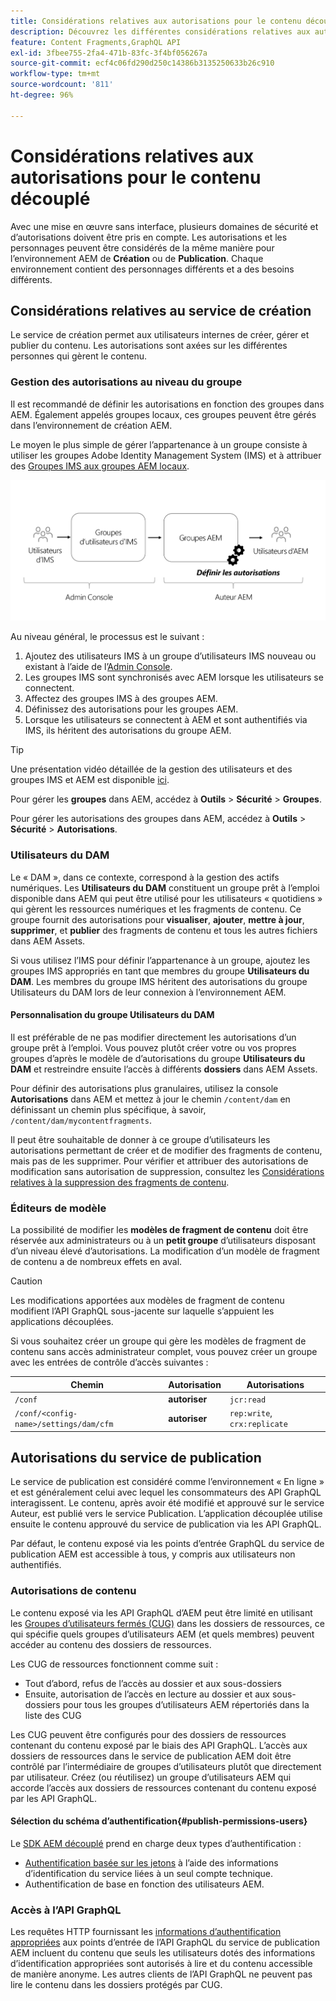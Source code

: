 ```yaml
---
title: Considérations relatives aux autorisations pour le contenu découplé
description: Découvrez les différentes considérations relatives aux autorisations et aux listes de contrôle d’accès pour une mise en œuvre découplée avec Adobe Experience Manager. Découvrez les différentes personnes et les niveaux d’autorisation potentiels nécessaires pour les environnements de création et de publication.
feature: Content Fragments,GraphQL API
exl-id: 3fbee755-2fa4-471b-83fc-3f4bf056267a
source-git-commit: ecf4c06fd290d250c14386b3135250633b26c910
workflow-type: tm+mt
source-wordcount: '811'
ht-degree: 96%

---
```


# Considérations relatives aux autorisations pour le contenu découplé

Avec une mise en œuvre sans interface, plusieurs domaines de sécurité et d’autorisations doivent être pris en compte. Les autorisations et les personnages peuvent être considérés de la même manière pour l’environnement AEM de **Création** ou de **Publication**. Chaque environnement contient des personnages différents et a des besoins différents.

## Considérations relatives au service de création

Le service de création permet aux utilisateurs internes de créer, gérer et publier du contenu. Les autorisations sont axées sur les différentes personnes qui gèrent le contenu.

### Gestion des autorisations au niveau du groupe

Il est recommandé de définir les autorisations en fonction des groupes dans AEM. Également appelés groupes locaux, ces groupes peuvent être gérés dans l’environnement de création AEM.

Le moyen le plus simple de gérer l’appartenance à un groupe consiste à utiliser les groupes Adobe Identity Management System (IMS) et à attribuer des [Groupes IMS aux groupes AEM locaux](https://experienceleague.adobe.com/docs/experience-manager-cloud-service/content/security/ims-support.html#managing-permissions-in-aem).

![Flux d’autorisation Admin Console](assets/admin-console-aem-group-permissions.png)

Au niveau général, le processus est le suivant :

1. Ajoutez des utilisateurs IMS à un groupe d’utilisateurs IMS nouveau ou existant à l’aide de l’[Admin Console](https://adminconsole.adobe.com/).
1. Les groupes IMS sont synchronisés avec AEM lorsque les utilisateurs se connectent.
1. Affectez des groupes IMS à des groupes AEM.
1. Définissez des autorisations pour les groupes AEM.
1. Lorsque les utilisateurs se connectent à AEM et sont authentifiés via IMS, ils héritent des autorisations du groupe AEM.

>[!TIP]
>
> Une présentation vidéo détaillée de la gestion des utilisateurs et des groupes IMS et AEM est disponible [ici](https://experienceleague.adobe.com/docs/experience-manager-learn/cloud-service/accessing/overview.html?lang=fr).

Pour gérer les **groupes** dans AEM, accédez à **Outils** > **Sécurité** > **Groupes**.

Pour gérer les autorisations des groupes dans AEM, accédez à **Outils** > **Sécurité** > **Autorisations**.

### Utilisateurs du DAM

Le « DAM », dans ce contexte, correspond à la gestion des actifs numériques. Les **Utilisateurs du DAM** constituent un groupe prêt à l’emploi disponible dans AEM qui peut être utilisé pour les utilisateurs « quotidiens » qui gèrent les ressources numériques et les fragments de contenu. Ce groupe fournit des autorisations pour **visualiser**, **ajouter**, **mettre à jour**, **supprimer**, et **publier** des fragments de contenu et tous les autres fichiers dans AEM Assets.

Si vous utilisez l’IMS pour définir l’appartenance à un groupe, ajoutez les groupes IMS appropriés en tant que membres du groupe **Utilisateurs du DAM**. Les membres du groupe IMS héritent des autorisations du groupe Utilisateurs du DAM lors de leur connexion à l’environnement AEM.

#### Personnalisation du groupe Utilisateurs du DAM

Il est préférable de ne pas modifier directement les autorisations d’un groupe prêt à l’emploi. Vous pouvez plutôt créer votre ou vos propres groupes d’après le modèle de d’autorisations du groupe **Utilisateurs du DAM** et restreindre ensuite l’accès à différents **dossiers** dans AEM Assets.

Pour définir des autorisations plus granulaires, utilisez la console **Autorisations** dans AEM et mettez à jour le chemin `/content/dam` en définissant un chemin plus spécifique, à savoir, `/content/dam/mycontentfragments`.

Il peut être souhaitable de donner à ce groupe d’utilisateurs les autorisations permettant de créer et de modifier des fragments de contenu, mais pas de les supprimer. Pour vérifier et attribuer des autorisations de modification sans autorisation de suppression, consultez les [Considérations relatives à la suppression des fragments de contenu](/help/sites-cloud/administering/content-fragments/delete-considerations.md).

### Éditeurs de modèle

La possibilité de modifier les **modèles de fragment de contenu** doit être réservée aux administrateurs ou à un **petit groupe** d’utilisateurs disposant d’un niveau élevé d’autorisations. La modification d’un modèle de fragment de contenu a de nombreux effets en aval.

>[!CAUTION]
>
>Les modifications apportées aux modèles de fragment de contenu modifient l’API GraphQL sous-jacente sur laquelle s’appuient les applications découplées.

Si vous souhaitez créer un groupe qui gère les modèles de fragment de contenu sans accès administrateur complet, vous pouvez créer un groupe avec les entrées de contrôle d’accès suivantes :

| Chemin  | Autorisation | Autorisations |
|-----| -------------| ---------|
| `/conf` | **autoriser** | `jcr:read` |
| `/conf/<config-name>/settings/dam/cfm` | **autoriser** | `rep:write`, `crx:replicate` |

## Autorisations du service de publication

Le service de publication est considéré comme l’environnement « En ligne » et est généralement celui avec lequel les consommateurs des API GraphQL interagissent. Le contenu, après avoir été modifié et approuvé sur le service Auteur, est publié vers le service Publication. L’application découplée utilise ensuite le contenu approuvé du service de publication via les API GraphQL.

Par défaut, le contenu exposé via les points d’entrée GraphQL du service de publication AEM est accessible à tous, y compris aux utilisateurs non authentifiés.

### Autorisations de contenu

Le contenu exposé via les API GraphQL d’AEM peut être limité en utilisant les [Groupes d’utilisateurs fermés (CUG)](https://experienceleague.adobe.com/docs/experience-manager-learn/assets/advanced/closed-user-groups.html?lang=fr) dans les dossiers de ressources, ce qui spécifie quels groupes d’utilisateurs AEM (et quels membres) peuvent accéder au contenu des dossiers de ressources.

Les CUG de ressources fonctionnent comme suit :

* Tout d’abord, refus de l’accès au dossier et aux sous-dossiers
* Ensuite, autorisation de l’accès en lecture au dossier et aux sous-dossiers pour tous les groupes d’utilisateurs AEM répertoriés dans la liste des CUG

Les CUG peuvent être configurés pour des dossiers de ressources contenant du contenu exposé par le biais des API GraphQL. L’accès aux dossiers de ressources dans le service de publication AEM doit être contrôlé par l’intermédiaire de groupes d’utilisateurs plutôt que directement par utilisateur. Créez (ou réutilisez) un groupe d’utilisateurs AEM qui accorde l’accès aux dossiers de ressources contenant du contenu exposé par les API GraphQL.

#### Sélection du schéma d’authentification{#publish-permissions-users}

Le [SDK AEM découplé](https://github.com/adobe/aem-headless-client-js#create-aemheadless-client) prend en charge deux types d’authentification :

* [Authentification basée sur les jetons](/help/implementing/developing/introduction/generating-access-tokens-for-server-side-apis.md) à l’aide des informations d’identification du service liées à un seul compte technique.
* Authentification de base en fonction des utilisateurs AEM.

### Accès à l’API GraphQL

Les requêtes HTTP fournissant les [informations d’authentification appropriées](https://github.com/adobe/aem-headless-client-js#create-aemheadless-client) aux points d’entrée de l’API GraphQL du service de publication AEM incluent du contenu que seuls les utilisateurs dotés des informations d’identification appropriées sont autorisés à lire et du contenu accessible de manière anonyme. Les autres clients de l’API GraphQL ne peuvent pas lire le contenu dans les dossiers protégés par CUG.
